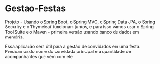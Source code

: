 # Gestao-Festas
Projeto - Usando o Spring Boot, o Spring MVC, o Spring Data JPA, o Spring Security e o Thymeleaf
funcionam juntos, e para isso vamos usar o Spring Tool Suite e o Maven - primeira versão usando banco de dados em memória.

Essa aplicação será útil para a gestão de convidados em uma festa. Precisamos
do nome do convidado principal e a quantidade de acompanhantes que vêm com
ele.


